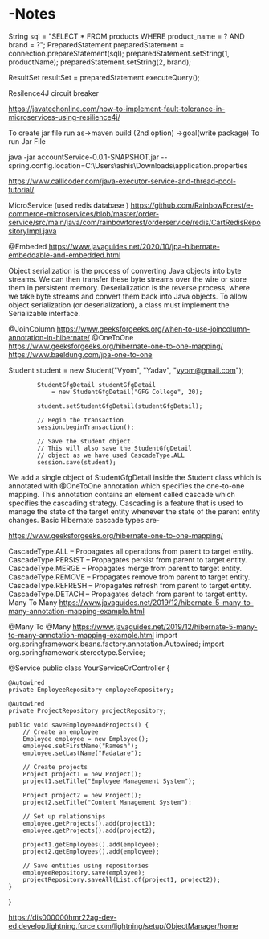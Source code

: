 # -Notes


String sql = "SELECT * FROM products WHERE product_name = ? AND brand = ?";
PreparedStatement preparedStatement = connection.prepareStatement(sql);
preparedStatement.setString(1, productName);
preparedStatement.setString(2, brand);

ResultSet resultSet = preparedStatement.executeQuery();



Resilence4J circuit breaker



https://javatechonline.com/how-to-implement-fault-tolerance-in-microservices-using-resilience4j/


To create jar file run as->maven build (2nd option) ->goal(write package)
To run Jar File

java -jar accountService-0.0.1-SNAPSHOT.jar --spring.config.location=C:\Users\ashis\Downloads\application.properties

https://www.callicoder.com/java-executor-service-and-thread-pool-tutorial/

MicroService (used redis database )
https://github.com/RainbowForest/e-commerce-microservices/blob/master/order-service/src/main/java/com/rainbowforest/orderservice/redis/CartRedisRepositoryImpl.java

@Embeded
https://www.javaguides.net/2020/10/jpa-hibernate-embeddable-and-embedded.html

Object serialization is the process of converting Java objects into byte streams. We can then transfer these byte streams over the wire or store them in persistent memory. Deserialization is the reverse process, where we take byte streams and convert them back into Java objects. To allow object serialization (or deserialization), a class must implement the Serializable interface.

@JoinColumn
https://www.geeksforgeeks.org/when-to-use-joincolumn-annotation-in-hibernate/
@OneToOne
https://www.geeksforgeeks.org/hibernate-one-to-one-mapping/
https://www.baeldung.com/jpa-one-to-one

 Student student = new Student("Vyom", "Yadav",
                                          "vyom@gmail.com");
 
            StudentGfgDetail studentGfgDetail
                = new StudentGfgDetail("GFG College", 20);
 
            student.setStudentGfgDetail(studentGfgDetail);
 
            // Begin the transaction
            session.beginTransaction();
 
            // Save the student object.
            // This will also save the StudentGfgDetail
            // object as we have used CascadeType.ALL
            session.save(student);
We add a single object of StudentGfgDetail inside the Student class which is annotated with @OneToOne annotation which specifies the one-to-one mapping. This annotation contains an element called cascade which specifies the cascading strategy. Cascading is a feature that is used to manage the state of the target entity whenever the state of the parent entity changes.  Basic Hibernate cascade types are-

 https://www.geeksforgeeks.org/hibernate-one-to-one-mapping/

CascadeType.ALL – Propagates all operations from parent to target entity.
CascadeType.PERSIST – Propagates persist from parent to target entity.
CascadeType.MERGE – Propagates merge from parent to target entity.
CascadeType.REMOVE – Propagates remove from parent to target entity.
CascadeType.REFRESH – Propagates refresh from parent to target entity.
CascadeType.DETACH – Propagates detach from parent to target entity.
Many To Many
https://www.javaguides.net/2019/12/hibernate-5-many-to-many-annotation-mapping-example.html

@Many To @Many
https://www.javaguides.net/2019/12/hibernate-5-many-to-many-annotation-mapping-example.html
import org.springframework.beans.factory.annotation.Autowired;
import org.springframework.stereotype.Service;

@Service
public class YourServiceOrController {

    @Autowired
    private EmployeeRepository employeeRepository;

    @Autowired
    private ProjectRepository projectRepository;

    public void saveEmployeeAndProjects() {
        // Create an employee
        Employee employee = new Employee();
        employee.setFirstName("Ramesh");
        employee.setLastName("Fadatare");

        // Create projects
        Project project1 = new Project();
        project1.setTitle("Employee Management System");

        Project project2 = new Project();
        project2.setTitle("Content Management System");

        // Set up relationships
        employee.getProjects().add(project1);
        employee.getProjects().add(project2);

        project1.getEmployees().add(employee);
        project2.getEmployees().add(employee);

        // Save entities using repositories
        employeeRepository.save(employee);
        projectRepository.saveAll(List.of(project1, project2));
    }
}

https://dis000000hmr22ag-dev-ed.develop.lightning.force.com/lightning/setup/ObjectManager/home
